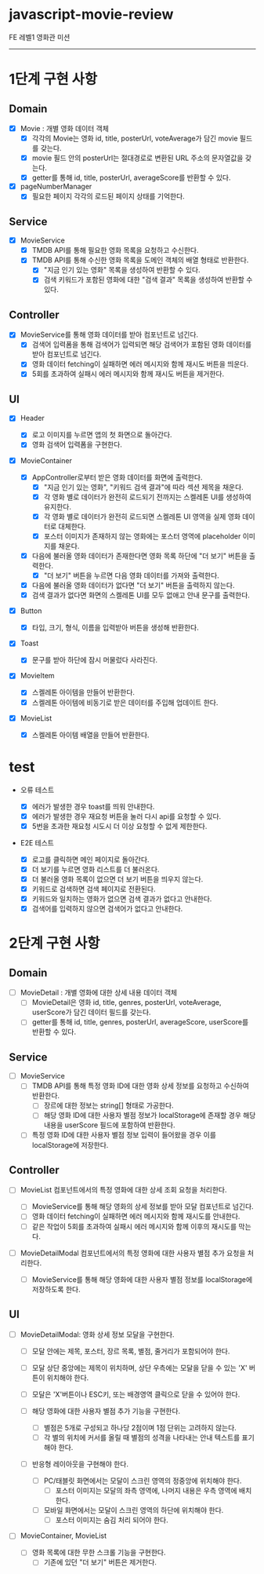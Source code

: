 # javascript-movie-review

FE 레벨1 영화관 미션

---

# 1단계 구현 사항

## Domain

- [x] Movie : 개별 영화 데이터 객체
  - [x] 각각의 Movie는 영화 id, title, posterUrl, voteAverage가 담긴 movie 필드를 갖는다.
  - [x] movie 필드 안의 posterUrl는 절대경로로 변환된 URL 주소의 문자열값을 갖는다.
  - [x] getter를 통해 id, title, posterUrl, averageScore를 반환할 수 있다.
- [x] pageNumberManager
  - [x] 필요한 페이지 각각의 로드된 페이지 상태를 기억한다.

## Service

- [x] MovieService
  - [x] TMDB API를 통해 필요한 영화 목록을 요청하고 수신한다.
  - [x] TMDB API를 통해 수신한 영화 목록을 도메인 객체의 배열 형태로 반환한다.
    - [x] "지금 인기 있는 영화" 목록을 생성하여 반환할 수 있다.
    - [x] 검색 키워드가 포함된 영화에 대한 "검색 결과" 목록을 생성하여 반환할 수 있다.

## Controller

- [x] MovieService를 통해 영화 데이터를 받아 컴포넌트로 넘긴다.
  - [x] 검색어 입력폼을 통해 검색어가 입력되면 해당 검색어가 포함된 영화 데이터를 받아 컴포넌트로 넘긴다.
  - [x] 영화 데이터 fetching이 실패하면 에러 메시지와 함께 재시도 버튼을 띄운다.
  - [x] 5회를 초과하여 실패시 에러 메시지와 함께 재시도 버튼을 제거한다.

## UI

- [x] Header

  - [x] 로고 이미지를 누르면 앱의 첫 화면으로 돌아간다.
  - [x] 영화 검색어 입력폼을 구현한다.

- [x] MovieContainer

  - [x] AppController로부터 받은 영화 데이터를 화면에 출력한다.
    - [x] "지금 인기 있는 영화", "키워드 검색 결과"에 따라 섹션 제목을 채운다.
    - [x] 각 영화 별로 데이터가 완전히 로드되기 전까지는 스켈레톤 UI를 생성하여 유지한다.
    - [x] 각 영화 별로 데이터가 완전히 로드되면 스켈레톤 UI 영역을 실제 영화 데이터로 대체한다.
    - [x] 포스터 이미지가 존재하지 않는 영화에는 포스터 영역에 placeholder 이미지를 채운다.
  - [x] 다음에 불러올 영화 데이터가 존재한다면 영화 목록 하단에 "더 보기" 버튼을 출력한다.
    - [x] "더 보기" 버튼을 누르면 다음 영화 데이터를 가져와 출력한다.
  - [x] 다음에 불러올 영화 데이터가 없다면 "더 보기" 버튼을 출력하지 않는다.
  - [x] 검색 결과가 없다면 화면의 스켈레톤 UI를 모두 없애고 안내 문구를 출력한다.

- [x] Button

  - [x] 타입, 크기, 형식, 이름을 입력받아 버튼을 생성해 반환한다.

- [x] Toast

  - [x] 문구를 받아 하단에 잠시 머물렀다 사라진다.

- [x] MovieItem

  - [x] 스켈레톤 아이템을 만들어 반환한다.
  - [x] 스켈레톤 아이템에 비동기로 받은 데이터를 주입해 업데이트 한다.

- [x] MovieList
  - [x] 스켈레톤 아이템 배열을 만들어 반환한다.

# test

- 오류 테스트

  - [x] 에러가 발생한 경우 toast를 띄워 안내한다.
  - [x] 에러가 발생한 경우 재요청 버튼을 눌러 다시 api를 요청할 수 있다.
  - [x] 5번을 초과한 재요청 시도시 더 이상 요청할 수 없게 제한한다.

- E2E 테스트

  - [x] 로고를 클릭하면 메인 페이지로 돌아간다.
  - [x] 더 보기를 누르면 영화 리스트를 더 불러온다.
  - [x] 더 불러올 영화 목록이 없으면 더 보기 버튼을 띄우지 않는다.
  - [x] 키워드로 검색하면 검색 페이지로 전환된다.
  - [x] 키워드와 일치하는 영화가 없으면 검색 결과가 없다고 안내한다.
  - [x] 검색어를 입력하지 않으면 검색어가 없다고 안내한다.

# 2단계 구현 사항

## Domain

- [ ] MovieDetail : 개별 영화에 대한 상세 내용 데이터 객체
  - [ ] MovieDetail은 영화 id, title, genres, posterUrl, voteAverage, userScore가 담긴 데이터 필드를 갖는다.
  - [ ] getter를 통해 id, title, genres, posterUrl, averageScore, userScore를 반환할 수 있다.

## Service

- [ ] MovieService
  - [ ] TMDB API를 통해 특정 영화 ID에 대한 영화 상세 정보를 요청하고 수신하여 반환한다.
    - [ ] 장르에 대한 정보는 string[] 형태로 가공한다.
    - [ ] 해당 영화 ID에 대한 사용자 별점 정보가 localStorage에 존재할 경우 해당 내용을 userScore 필드에 포함하여 반환한다.
  - [ ] 특정 영화 ID에 대한 사용자 별점 정보 입력이 들어왔을 경우 이를 localStorage에 저장한다.

## Controller

- [ ] MovieList 컴포넌트에서의 특정 영화에 대한 상세 조회 요청을 처리한다.

  - [ ] MovieService를 통해 해당 영화의 상세 정보를 받아 모달 컴포넌트로 넘긴다.
  - [ ] 영화 데이터 fetching이 실패하면 에러 메시지와 함께 재시도를 안내한다.
  - [ ] 같은 작업이 5회를 초과하여 실패시 에러 메시지와 함께 이후의 재시도를 막는다.

- [ ] MovieDetailModal 컴포넌트에서의 특정 영화에 대한 사용자 별점 추가 요청을 처리한다.
  - [ ] MovieService를 통해 해당 영화에 대한 사용자 별점 정보를 localStorage에 저장하도록 한다.

## UI

- [ ] MovieDetailModal: 영화 상세 정보 모달을 구현한다.

  - [ ] 모달 안에는 제목, 포스터, 장르 목록, 별점, 줄거리가 포함되어야 한다.
  - [ ] 모달 상단 중앙에는 제목이 위치하며, 상단 우측에는 모달을 닫을 수 있는 'X' 버튼이 위치해야 한다.
  - [ ] 모달은 'X'버튼이나 ESC키, 또는 배경영역 클릭으로 닫을 수 있어야 한다.

  - [ ] 해당 영화에 대한 사용자 별점 추가 기능을 구현한다.

    - [ ] 별점은 5개로 구성되고 하나당 2점이며 1점 단위는 고려하지 않는다.
    - [ ] 각 별의 위치에 커서를 올릴 때 별점의 성격을 나타내는 안내 텍스트를 표기해야 한다.

  - [ ] 반응형 레이아웃을 구현해야 한다.
    - [ ] PC/태블릿 화면에서는 모달이 스크린 영역의 정중앙에 위치해야 한다.
      - [ ] 포스터 이미지는 모달의 좌측 영역에, 나머지 내용은 우측 영역에 배치한다.
    - [ ] 모바일 화면에서는 모달이 스크린 영역의 하단에 위치해야 한다.
      - [ ] 포스터 이미지는 숨김 처리 되어야 한다.

- [ ] MovieContainer, MovieList
  - [ ] 영화 목록에 대한 무한 스크롤 기능을 구현한다.
    - [ ] 기존에 있던 "더 보기" 버튼은 제거한다.
